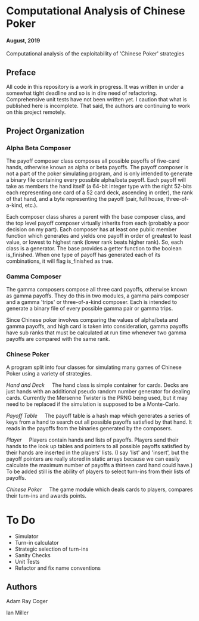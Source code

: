 
# Computational Analysis of Chinese Poker
#### August, 2019
Computational analysis of the exploitability of 'Chinese Poker' strategies 

## Preface
All code in this repository is a work in progress. It was written in under a somewhat tight deadline and so is in dire need of refactoring. Comprehensive unit tests have not been written yet. I caution that what is published here is incomplete. That said, the authors are continuing to work on this project remotely.

## Project Organization
### Alpha Beta Composer
The payoff composer class composes all possible payoffs of five-card hands, otherwise known as alpha or beta payoffs. The payoff composer is not a part of the poker simulating program, and is only intended to generate a binary file containing every possible alpha/beta payoff. Each payoff will take as members the hand itself (a 64-bit integer type with the right 52-bits each representing one card of a 52 card deck, ascending in order), the rank of that hand, and a byte representing the payoff (pair, full house, three-of-a-kind, etc.). 

Each composer class shares a parent with the base composer class, and the top level payoff composer virtually inherits from each (probably a poor decision on my part). Each composer has at least one public member function which generates and yields one payoff in order of greatest to least value, or lowest to highest rank (lower rank beats higher rank). So, each class is a generator. The base provides a getter function to the boolean is_finished. When one type of payoff has generated each of its combinations, it will flag is_finished as true.

### Gamma Composer
The gamma composers compose all three card payoffs, otherwise known as gamma payoffs. They do this in two modules, a gamma pairs composer and a gamma 'trips' or three-of-a-kind composer. Each is intended to generate a binary file of every possible gamma pair or gamma trips.

Since Chinese poker involves comparing the values of alpha/beta and gamma payoffs, and high card is taken into consideration, gamma payoffs have sub ranks that must be calculated at run time whenever two gamma payoffs are compared with the same rank.

### Chinese Poker
A program split into four classes for simulating many games of Chinese Poker using a variety of strategies.

*Hand and Deck* &nbsp;&nbsp;&nbsp;
The hand class is simple container for cards. Decks are just hands with an additional pseudo random number generator for dealing cards. Currently the Mersenne Twister is the PRNG being used, but it may need to be replaced if the simulation is supposed to be a Monte-Carlo.

*Payoff Table* &nbsp;&nbsp;&nbsp;
The payoff table is a hash map which generates a series of keys from a hand to search out all possible payoffs satisfied by that hand. It reads in the payoffs from the binaries generated by the composers.

*Player* &nbsp;&nbsp;&nbsp;
Players contain hands and lists of payoffs. Players send their hands to the look up tables and pointers to all possible payoffs satisfied by their hands are inserted in the players' lists. (I say 'list' and 'insert', but the payoff pointers are really stored in static arrays because we can easily calculate the maximum number of payoffs a thirteen card hand could have.) To be added still is the ability of players to select turn-ins from their lists of payoffs.

*Chinese Poker* &nbsp;&nbsp;&nbsp;
The game module which deals cards to players, compares their turn-ins and awards points.
 
 
# To Do
- Simulator
- Turn-in calculator
- Strategic selection of turn-ins 
- Sanity Checks
- Unit Tests
- Refactor and fix name conventions

##  Authors
Adam Ray Coger

Ian Miller
